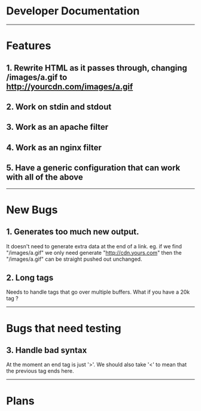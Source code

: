 # Developer Documentation

----

# Features

## 1. Rewrite HTML as it passes through, changing /images/a.gif to http://yourcdn.com/images/a.gif

## 2. Work on stdin and stdout

## 3. Work as an apache filter

## 4. Work as an nginx filter

## 5. Have a generic configuration that can work with all of the above

-----

# New Bugs

## 1. Generates too much new output.

It doesn't need to generate extra data at the end of a link. eg. if we find "/images/a.gif" we only need generate "http://cdn.yours.com" then the "/images/a.gif" can be straight pushed out unchanged.

## 2. Long tags

Needs to handle tags that go over multiple buffers. What if you have a 20k tag ?

----

# Bugs that need testing

## 3. Handle bad syntax

At the moment an end tag is just '>'. We should also take '<' to mean that the previous tag ends here.

-----

# Plans
